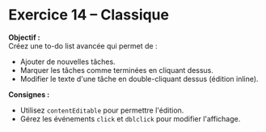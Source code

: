 # Exercice 14 – Classique

**Objectif :**  
Créez une to-do list avancée qui permet de :

- Ajouter de nouvelles tâches.
- Marquer les tâches comme terminées en cliquant dessus.
- Modifier le texte d'une tâche en double-cliquant dessus (édition inline).

**Consignes :**

- Utilisez `contentEditable` pour permettre l'édition.
- Gérez les événements `click` et `dblclick` pour modifier l'affichage.